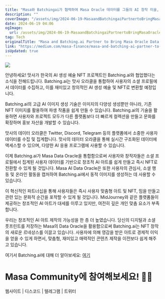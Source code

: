 ```yaml
---
title: "Masa와 Batchingai가 협력하여 Masa Oracle 데이터를 그들의 AI 창작 미술, NFT 플랫폼으로 가져옵니다"
description: ""
coverImage: "/assets/img/2024-06-19-MasaandBatchingaiPartnertoBringMasaOracleDatatotheirAIGenerativeArtNFTPlatform_0.png"
date: 2024-06-19 04:06
ogImage:
  url: /assets/img/2024-06-19-MasaandBatchingaiPartnertoBringMasaOracleDatatotheirAIGenerativeArtNFTPlatform_0.png
tag: Tech
originalTitle: "Masa and Batching.ai Partner to Bring Masa Oracle Data to their AI Generative Art , NFT Platform"
link: "https://medium.com/masa-finance/masa-and-batching-ai-partner-to-bring-masa-oracle-data-to-their-ai-generative-art-nft-platform-843ea252f906"
isUpdated: true
---
```


<img src="/assets/img/2024-06-19-MasaandBatchingaiPartnertoBringMasaOracleDatatotheirAIGenerativeArtNFTPlatform_0.png" />

안녕하세요! 맛사가 한국의 AI 생성 예술 NFT 프로젝트인 Batching.ai와 협업했다는 소식을 전해드립니다. Batching.ai는 맛사 오라클을 통합하여 사용자의 소셜 프로필에서 데이터를 수집하고, 이를 재미있고 창의적인 AI 생성 예술 및 NFT로 변환할 예정입니다.

Batching.ai의 고급 AI 이미지 생성 기술은 이미지의 다양성 생성뿐만 아니라, 기존 NFT 이미지를 활용하여 파생 작품을 쉽게 만들 수 있습니다. Batching.ai의 기술을 활용하면 사용자와 프로젝트 모두가 다른 플랫폼보다 더 빠르게 컬렉션을 만들고 문화를 확장하며 홍보 자산을 개발할 수 있습니다.

맛사의 데이터 오라클은 Twitter, Discord, Telegram 등의 플랫폼에서 소중한 사용자 데이터를 수집 및 집계합니다. 맛사의 데이터 오라클을 통해 실시간 구조화된 데이터에 액세스할 수 있으며, 다양한 AI 응용 프로그램에 사용할 수 있습니다.

<!-- cozy-coder - 수평 -->

<ins class="adsbygoogle"
     style="display:block"
     data-ad-client="ca-pub-4877378276818686"
     data-ad-slot="1107185301"
     data-ad-format="auto"
     data-full-width-responsive="true"></ins>

<script>
     (adsbygoogle = window.adsbygoogle || []).push({});
</script>

이제 Batching.ai가 Masa Data Oracle을 통합함으로써 사용자와 창작자들은 소셜 프로필에서 집계된 사용자 데이터를 기반으로 창조적 AI 아트를 쉽게 만들고 즉시 NFT로 전환할 수 있게 될 것입니다. Masa AI Data Oracle은 또한 사용자의 관심사, 소셜 행동 및 온라인 활동을 캡처하여 Batching.ai에서 동적 이미지를 생성하는 데 사용할 수 있습니다.

이 혁신적인 파트너십을 통해 사용자들은 즉시 사용자 맞춤형 아트 및 NFT, 밈을 만들고 관련 있는 문화적 순간을 포착할 수 있게 될 것입니다. MidJourney와 같은 플랫폼들이 제공하는 창조적인 AI 아트가 대세를 이루고 있지만, 여전히 깊은 개인 맞춤 요소가 부족합니다.

우리는 창조적인 AI 아트 제작의 가능성을 한 층 더 높였습니다. 당신의 디지털과 소셜 풋프린트를 저장하는 Masa의 Data Oracle을 활용함으로써 Batching.ai는 NFT 창작의 새로운 르네상스를 이끌고 있습니다. 사용자에 의해 영감을 받은 아트로 경제적 이익을 얻을 수 있게 하면서, 맞춤형, 재미있고 매력적인 콘텐츠 제작을 이전보다 쉽게 해주고 있습니다.

여기서 Batching.ai에 대해 더 알아보세요: [여기](https://www.batching.ai)

<!-- cozy-coder - 수평 -->

<ins class="adsbygoogle"
     style="display:block"
     data-ad-client="ca-pub-4877378276818686"
     data-ad-slot="1107185301"
     data-ad-format="auto"
     data-full-width-responsive="true"></ins>

<script>
     (adsbygoogle = window.adsbygoogle || []).push({});
</script>

# Masa Community에 참여해보세요! 👨‍🚀

웹사이트 | 디스코드 | 텔레그램 | 트위터
